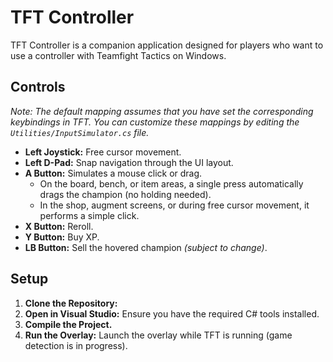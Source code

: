# TFT Controller

TFT Controller is a companion application designed for players who want to use a controller with Teamfight Tactics on Windows.

## Controls

*Note: The default mapping assumes that you have set the corresponding keybindings in TFT. You can customize these mappings by editing the `Utilities/InputSimulator.cs` file.*

- **Left Joystick:** Free cursor movement.
- **Left D-Pad:** Snap navigation through the UI layout.
- **A Button:** Simulates a mouse click or drag.  
  - On the board, bench, or item areas, a single press automatically drags the champion (no holding needed).
  - In the shop, augment screens, or during free cursor movement, it performs a simple click.
- **X Button:** Reroll.
- **Y Button:** Buy XP.
- **LB Button:** Sell the hovered champion *(subject to change)*.

## Setup

1. **Clone the Repository:**  
2. **Open in Visual Studio:**
  Ensure you have the required C# tools installed.
3. **Compile the Project.**
4. **Run the Overlay:**
Launch the overlay while TFT is running (game detection is in progress).
